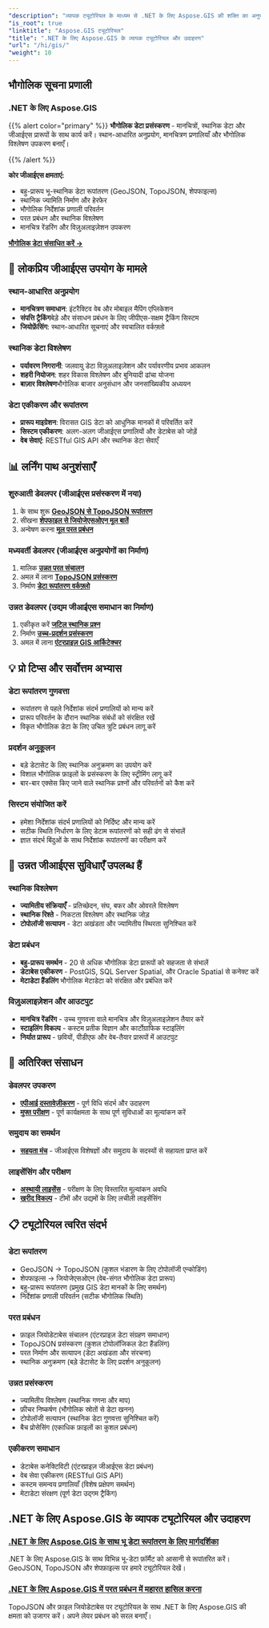 ```yaml
---
"description": "व्यापक ट्यूटोरियल के माध्यम से .NET के लिए Aspose.GIS की शक्ति का अनुभव करें। जियोडेटा रूपांतरण, ज्यामिति निर्माण, विश्लेषण, परत प्रबंधन, और बहुत कुछ में महारत हासिल करें।"
"is_root": true
"linktitle": "Aspose.GIS ट्यूटोरियल"
"title": ".NET के लिए Aspose.GIS के व्यापक ट्यूटोरियल और उदाहरण"
"url": "/hi/gis/"
"weight": 10
---
```


## भौगोलिक सूचना प्रणाली

### .NET के लिए Aspose.GIS

{{% alert color="primary" %}}
**भौगोलिक डेटा प्रसंस्करण** - मानचित्रों, स्थानिक डेटा और जीआईएस प्रारूपों के साथ कार्य करें। स्थान-आधारित अनुप्रयोग, मानचित्रण प्रणालियाँ और भौगोलिक विश्लेषण उपकरण बनाएँ।

{{% /alert %}}

**कोर जीआईएस क्षमताएं:**
- बहु-प्रारूप भू-स्थानिक डेटा रूपांतरण (GeoJSON, TopoJSON, शेपफाइल्स)
- स्थानिक ज्यामिति निर्माण और हेरफेर
- भौगोलिक निर्देशांक प्रणाली परिवर्तन
- परत प्रबंधन और स्थानिक विश्लेषण
- मानचित्र रेंडरिंग और विज़ुअलाइज़ेशन उपकरण

**[भौगोलिक डेटा संसाधित करें →](./gis/net/)**

## 🎯 लोकप्रिय जीआईएस उपयोग के मामले

### **स्थान-आधारित अनुप्रयोग**
- **मानचित्रण समाधान**: इंटरैक्टिव वेब और मोबाइल मैपिंग एप्लिकेशन
- **संपत्ति ट्रैकिंग**बेड़े और संसाधन प्रबंधन के लिए जीपीएस-सक्षम ट्रैकिंग सिस्टम
- **जियोफ़ेंसिंग**: स्थान-आधारित सूचनाएं और स्वचालित वर्कफ़्लो

### **स्थानिक डेटा विश्लेषण**
- **पर्यावरण निगरानी**: जलवायु डेटा विज़ुअलाइज़ेशन और पर्यावरणीय प्रभाव आकलन
- **शहरी नियोजन**: शहर विकास विश्लेषण और बुनियादी ढांचा योजना
- **बाज़ार विश्लेषण**भौगोलिक बाजार अनुसंधान और जनसांख्यिकीय अध्ययन

### **डेटा एकीकरण और रूपांतरण**
- **प्रारूप माइग्रेशन**: विरासत GIS डेटा को आधुनिक मानकों में परिवर्तित करें
- **सिस्टम एकीकरण**: अलग-अलग जीआईएस प्रणालियों और डेटाबेस को जोड़ें
- **वेब सेवाएं**: RESTful GIS API और स्थानिक डेटा सेवाएँ

## 📊 लर्निंग पाथ अनुशंसाएँ

### **शुरुआती डेवलपर** (जीआईएस प्रसंस्करण में नया)
1. के साथ शुरू **[GeoJSON से TopoJSON रूपांतरण](./gis/net/guide-to-geo-data-conversion/converting-geojson-to-topojson/)**
2. सीखना **[शेपफाइल से जियोजेएसओएन मूल बातें](./gis/net/guide-to-geo-data-conversion/converting-shapefile-to-geojson/)**
3. अन्वेषण करना **[मूल परत प्रबंधन](./gis/net/mastering-layer-management/)**

### **मध्यवर्ती डेवलपर** (जीआईएस अनुप्रयोगों का निर्माण)
1. मालिक **[उन्नत परत संचालन](./gis/net/mastering-layer-management/add-layer-to-file-geo-database/)**
2. अमल में लाना **[TopoJSON प्रसंस्करण](./gis/net/mastering-layer-management/working-with-topojson/)**
3. निर्माण **[डेटा रूपांतरण वर्कफ़्लो](./gis/net/guide-to-geo-data-conversion/)**

### **उन्नत डेवलपर** (उद्यम जीआईएस समाधान का निर्माण)
1. एकीकृत करें **[जटिल स्थानिक प्रश्न](./gis/net/mastering-layer-management/)**
2. निर्माण **[उच्च-प्रदर्शन प्रसंस्करण](./gis/net/guide-to-geo-data-conversion/)**
3. अमल में लाना **[एंटरप्राइज़ GIS आर्किटेक्चर](./gis/net/)**

## 💡 प्रो टिप्स और सर्वोत्तम अभ्यास

### **डेटा रूपांतरण गुणवत्ता**
- रूपांतरण से पहले निर्देशांक संदर्भ प्रणालियों को मान्य करें
- प्रारूप परिवर्तन के दौरान स्थानिक संबंधों को संरक्षित रखें  
- विकृत भौगोलिक डेटा के लिए उचित त्रुटि प्रबंधन लागू करें

### **प्रदर्शन अनुकूलन**
- बड़े डेटासेट के लिए स्थानिक अनुक्रमण का उपयोग करें
- विशाल भौगोलिक फ़ाइलों के प्रसंस्करण के लिए स्ट्रीमिंग लागू करें
- बार-बार एक्सेस किए जाने वाले स्थानिक प्रश्नों और परिवर्तनों को कैश करें

### **सिस्टम संयोजित करें**
- हमेशा निर्देशांक संदर्भ प्रणालियों को निर्दिष्ट और मान्य करें
- सटीक स्थिति निर्धारण के लिए डेटाम रूपांतरणों को सही ढंग से संभालें
- ज्ञात संदर्भ बिंदुओं के साथ निर्देशांक रूपांतरणों का परीक्षण करें

## 🔧 उन्नत जीआईएस सुविधाएँ उपलब्ध हैं

### **स्थानिक विश्लेषण**
- **ज्यामितीय संक्रियाएँ** - प्रतिच्छेदन, संघ, बफर और ओवरले विश्लेषण
- **स्थानिक रिश्ते** - निकटता विश्लेषण और स्थानिक जोड़
- **टोपोलॉजी सत्यापन** - डेटा अखंडता और ज्यामितीय स्थिरता सुनिश्चित करें

### **डेटा प्रबंधन**
- **बहु-प्रारूप समर्थन** - 20 से अधिक भौगोलिक डेटा प्रारूपों को सहजता से संभालें
- **डेटाबेस एकीकरण** - PostGIS, SQL Server Spatial, और Oracle Spatial से कनेक्ट करें
- **मेटाडेटा हैंडलिंग** भौगोलिक मेटाडेटा को संरक्षित और प्रबंधित करें

### **विज़ुअलाइज़ेशन और आउटपुट**
- **मानचित्र रेंडरिंग** - उच्च गुणवत्ता वाले मानचित्र और विज़ुअलाइज़ेशन तैयार करें
- **स्टाइलिंग विकल्प** - कस्टम प्रतीक विज्ञान और कार्टोग्राफिक स्टाइलिंग
- **निर्यात प्रारूप** - छवियों, पीडीएफ और वेब-तैयार प्रारूपों में आउटपुट

## 🔗 अतिरिक्त संसाधन

### **डेवलपर उपकरण**
- **[एपीआई दस्तावेज़ीकरण](https://reference.aspose.com/gis/net/)** - पूर्ण विधि संदर्भ और उदाहरण
- **[मुफ्त परीक्षण](https://releases.aspose.com/gis/net/)** - पूर्ण कार्यक्षमता के साथ पूर्ण सुविधाओं का मूल्यांकन करें

### **समुदाय का समर्थन**
- **[सहयता मंच](https://forum.aspose.com/c/gis/33)** - जीआईएस विशेषज्ञों और समुदाय के सदस्यों से सहायता प्राप्त करें

### **लाइसेंसिंग और परीक्षण**
- **[अस्थायी लाइसेंस](https://purchase.conholdate.com/temporary-license/)** - परीक्षण के लिए विस्तारित मूल्यांकन अवधि
- **[खरीद विकल्प](https://purchase.conholdate.com/buy)** - टीमों और उद्यमों के लिए लचीली लाइसेंसिंग

## 📋 ट्यूटोरियल त्वरित संदर्भ

### **डेटा रूपांतरण**
- GeoJSON → TopoJSON (कुशल भंडारण के लिए टोपोलॉजी एन्कोडिंग)
- शेपफाइल्स → जियोजेएसओएन (वेब-संगत भौगोलिक डेटा प्रारूप)
- बहु-प्रारूप रूपांतरण (प्रमुख GIS डेटा मानकों के लिए समर्थन)
- निर्देशांक प्रणाली परिवर्तन (सटीक भौगोलिक स्थिति)

### **परत प्रबंधन**
- फ़ाइल जियोडेटाबेस संचालन (एंटरप्राइज़ डेटा संग्रहण समाधान)
- TopoJSON प्रसंस्करण (कुशल टोपोलॉजिकल डेटा हैंडलिंग)
- परत निर्माण और सत्यापन (डेटा अखंडता और संरचना)
- स्थानिक अनुक्रमण (बड़े डेटासेट के लिए प्रदर्शन अनुकूलन)

### **उन्नत प्रसंस्करण**
- ज्यामितीय विश्लेषण (स्थानिक गणना और माप)
- फ़ीचर निष्कर्षण (भौगोलिक स्रोतों से डेटा खनन)
- टोपोलॉजी सत्यापन (स्थानिक डेटा गुणवत्ता सुनिश्चित करें)
- बैच प्रोसेसिंग (एकाधिक फ़ाइलों का कुशल प्रबंधन)

### **एकीकरण समाधान**
- डेटाबेस कनेक्टिविटी (एंटरप्राइज़ जीआईएस डेटा प्रबंधन)
- वेब सेवा एकीकरण (RESTful GIS API)
- कस्टम समन्वय प्रणालियाँ (विशेष प्रक्षेपण समर्थन)
- मेटाडेटा संरक्षण (पूर्ण डेटा उद्गम ट्रैकिंग)

## .NET के लिए Aspose.GIS के व्यापक ट्यूटोरियल और उदाहरण 
### [.NET के लिए Aspose.GIS के साथ भू डेटा रूपांतरण के लिए मार्गदर्शिका](./gis/net/guide-to-geo-data-conversion/)
.NET के लिए Aspose.GIS के साथ विभिन्न भू-डेटा फ़ॉर्मैट को आसानी से रूपांतरित करें। GeoJSON, TopoJSON और शेपफ़ाइल्स पर हमारे ट्यूटोरियल देखें।
### [.NET के लिए Aspose.GIS में परत प्रबंधन में महारत हासिल करना](./gis/net/mastering-layer-management/)
TopoJSON और फ़ाइल जियोडेटाबेस पर ट्यूटोरियल के साथ .NET के लिए Aspose.GIS की क्षमता को उजागर करें। अपने लेयर प्रबंधन को सरल बनाएँ।